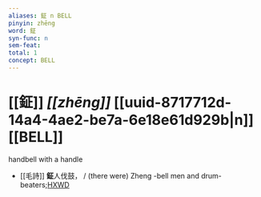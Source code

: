 ```yaml
---
aliases: 鉦 n BELL
pinyin: zhēng
word: 鉦
syn-func: n
sem-feat: 
total: 1
concept: BELL 
---
```

# [[鉦]] *[[zhēng]]*  [[uuid-8717712d-14a4-4ae2-be7a-6e18e61d929b|n]] [[BELL]]
handbell with a handle
 - [[毛詩]] **鉦**人伐鼓， / (there were) Zheng -bell men and drum-beaters;[HXWD](https://hxwd.org/textview.html?location=KR1c0001_tls_017-58a.9)